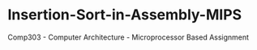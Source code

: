 # Insertion-Sort-in-Assembly-MIPS
Comp303 - Computer Architecture - Microprocessor Based Assignment
